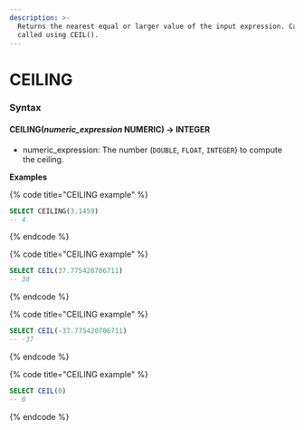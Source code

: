 ```yaml
---
description: >-
  Returns the nearest equal or larger value of the input expression. Can also be
  called using CEIL().
---
```


# CEILING

### Syntax <a href="#syntax" id="syntax"></a>

#### CEILING(_numeric\_expression_ NUMERIC) → INTEGER <a href="#ceilingnumeric_expression-numeric--integer" id="ceilingnumeric_expression-numeric--integer"></a>

* numeric\_expression: The number (`DOUBLE`, `FLOAT`, `INTEGER`) to compute the ceiling.

**Examples**

{% code title="CEILING example" %}
```sql
SELECT CEILING(3.1459)
-- 4
```
{% endcode %}

{% code title="CEILING example" %}
```sql
SELECT CEIL(37.775420706711)
-- 38
```
{% endcode %}

{% code title="CEILING example" %}
```sql
SELECT CEIL(-37.775420706711)
-- -37
```
{% endcode %}

{% code title="CEILING example" %}
```sql
SELECT CEIL(0)
-- 0
```
{% endcode %}
